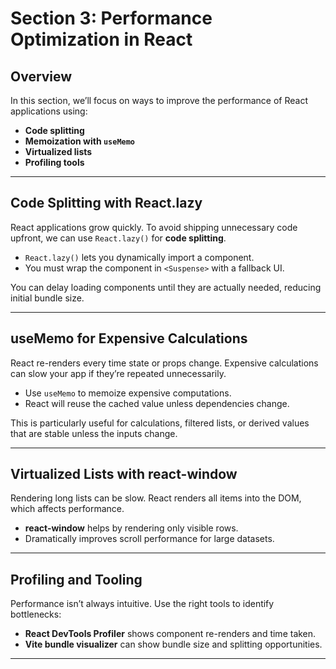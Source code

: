 # Section 3: Performance Optimization in React

## Overview
In this section, we’ll focus on ways to improve the performance of React applications using:

- **Code splitting**
- **Memoization with `useMemo`**
- **Virtualized lists**
- **Profiling tools**

---

## Code Splitting with React.lazy

React applications grow quickly. To avoid shipping unnecessary code upfront, we can use `React.lazy()` for **code splitting**.

- `React.lazy()` lets you dynamically import a component.
- You must wrap the component in `<Suspense>` with a fallback UI.

You can delay loading components until they are actually needed, reducing initial bundle size.

---

## useMemo for Expensive Calculations

React re-renders every time state or props change. Expensive calculations can slow your app if they’re repeated unnecessarily.

- Use `useMemo` to memoize expensive computations.
- React will reuse the cached value unless dependencies change.

This is particularly useful for calculations, filtered lists, or derived values that are stable unless the inputs change.

---

## Virtualized Lists with react-window

Rendering long lists can be slow. React renders all items into the DOM, which affects performance.

- **react-window** helps by rendering only visible rows.
- Dramatically improves scroll performance for large datasets.

---

## Profiling and Tooling

Performance isn’t always intuitive. Use the right tools to identify bottlenecks:

- **React DevTools Profiler** shows component re-renders and time taken.
- **Vite bundle visualizer** can show bundle size and splitting opportunities.

---
